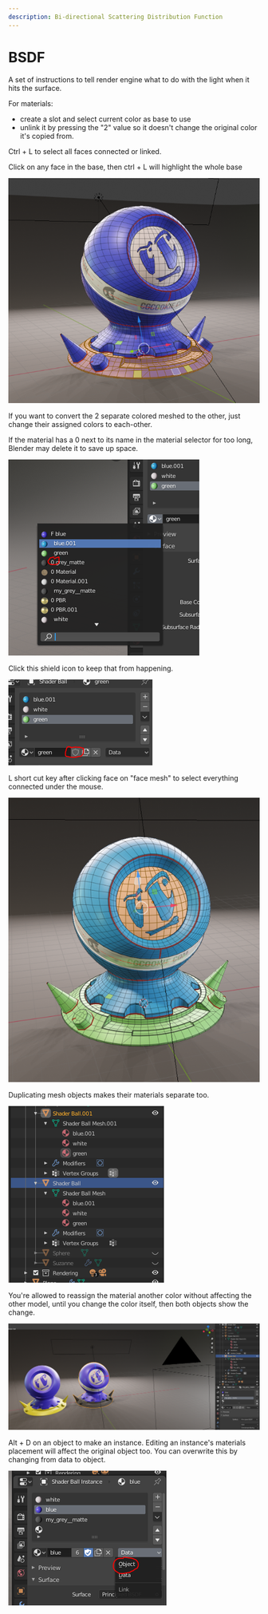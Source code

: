 ```yaml
---
description: Bi-directional Scattering Distribution Function
---
```


# BSDF

A set of instructions to tell render engine what to do with the light when it hits the surface.



For materials:

* create a slot and select current color as base to use
* unlink it by pressing the "2" value so it doesn't change the original color it's copied from.



Ctrl + L to select all faces connected or linked.

Click on any face in the base, then ctrl + L will highlight the whole base

![](../../.gitbook/assets/image%20%2835%29.png)

If you want to convert the 2 separate colored meshed to the other, just change their assigned colors to each-other.

If the material has a 0 next to its name in the material selector for too long, Blender may delete it to save up space.

![](../../.gitbook/assets/image%20%2837%29.png)

Click this shield icon to keep that from happening.

![](../../.gitbook/assets/image%20%2839%29.png)

L short cut key after clicking face on "face mesh" to select everything connected under the mouse.

![](../../.gitbook/assets/image%20%2838%29.png)

Duplicating mesh objects makes their materials separate too.

![](../../.gitbook/assets/image%20%2830%29.png)

You're allowed to reassign the material another color without affecting the other model, until you change the color itself, then both objects show the change.

![](../../.gitbook/assets/image%20%2829%29.png)

Alt + D on an object to make an instance. Editing an instance's materials placement will affect the original object too. You can overwrite this by changing from data to object.

![](../../.gitbook/assets/image%20%2832%29.png)

